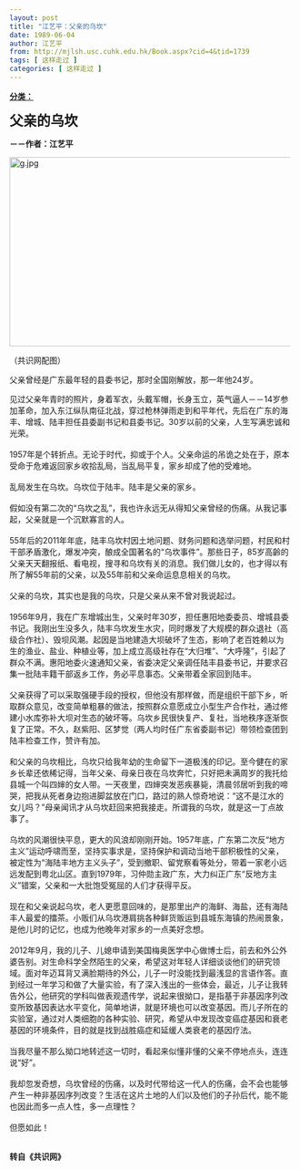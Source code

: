 ```yaml
---
layout: post
title: "江艺平：父亲的乌坎"
date: 1989-06-04
author: 江艺平
from: http://mjlsh.usc.cuhk.edu.hk/Book.aspx?cid=4&tid=1739
tags: [ 这样走过 ]
categories: [ 这样走过 ]
---
```


<div style="margin: 15px 10px 10px 0px;">
 <div>
  <span id="ctl00_ContentPlaceHolder1_chapter1_SubjectLabel" style="font-weight:bold;text-decoration:underline;">
   分类：
  </span>
 </div>
 <p>
  <strong>
   <font size="5">
    父亲的乌坎
   </font>
  </strong>
 </p>
 <p>
  <strong>
   －－作者：江艺平
  </strong>
 </p>
 <p>
  <img align="top" alt="g.jpg" border="0" height="332" src="http://mjlsh.usc.cuhk.edu.hk/medias/contents/1739/g.jpg" width="500"/>
 </p>
 <p>
  （共识网配图）
 </p>
 <p>
  父亲曾经是广东最年轻的县委书记，那时全国刚解放，那一年他24岁。
 </p>
 <p>
  见过父亲年青时的照片，身着军衣，头戴军帽，长身玉立，英气逼人－－14岁参加革命，加入东江纵队南征北战，穿过枪林弹雨走到和平年代，先后在广东的海丰、增城、陆丰担任县委副书记和县委书记。30岁以前的父亲，人生写满忠诚和光荣。
  <br/>
  <br/>
  1957年是个转折点。无论于时代，抑或于个人。父亲命运的吊诡之处在于，原本受命于危难返回家乡收拾乱局，当乱局平复，家乡却成了他的受难地。
  <br/>
  <br/>
  乱局发生在乌坎。乌坎位于陆丰。陆丰是父亲的家乡。
  <br/>
  <br/>
  假如没有第二次的“乌坎之乱”，我也许永远无从得知父亲曾经的伤痛。从我记事起，父亲就是一个沉默寡言的人。
  <br/>
  <br/>
  55年后的2011年年底，陆丰乌坎村因土地问题、财务问题和选举问题，村民和村干部矛盾激化，爆发冲突，酿成全国著名的“乌坎事件”。那些日子，85岁高齡的父亲天天翻报纸、看电视，搜寻和乌坎有关的消息。我们做儿女的，也才得以有所了解55年前的父亲，以及55年前和父亲命运息息相关的乌坎。
  <br/>
  <br/>
  父亲的乌坎，其实也是我的乌坎，只是父亲从来不曾对我说起过。
  <br/>
  <br/>
  1956年9月，我在广东增城出生，父亲时年30岁，担任惠阳地委委员、增城县委书记。我刚出生没多久，陆丰乌坎发生水灾，同时爆发了大规模的群众退社（高级合作社）、毁坝风潮。起因是当地建造大坝破坏了生态，影响了老百姓赖以为生的渔业、盐业、种植业等，加上成立高级社存在“大归堆”、“大呼隆”，引起了群众不满。惠阳地委火速通知父亲，省委决定父亲调任陆丰县委书记，并要求召集一批陆丰籍干部返乡工作，务必平息事态。父亲带着全家回到陆丰。
  <br/>
  <br/>
  父亲获得了可以采取强硬手段的授权，但他没有那样做，而是组织干部下乡，听取群众意见，改变简单粗暴的做法，按照群众意愿成立小型生产合作社，通过修建小水库弥补大坝对生态的破坏等。乌坎乡民很快复产、复社，当地秩序逐渐恢复了正常。不久，赵紫阳、区梦觉（两人均时任广东省委副书记）带领检查团到陆丰检查工作，赞许有加。
  <br/>
  <br/>
  和父亲的乌坎相比，乌坎只给我年幼的生命留下一道极浅的印记。至今健在的家乡长辈还依稀记得，当年父亲、母亲日夜在乌坎奔忙，只好把未满周岁的我托给县城一个叫四婶的女人带。一天夜里，四婶突发恶疾暴毙，清晨邻居听到我的啼哭，把我从死者身边抱进脚盆放在门口，路过的熟人惊奇地说：“这不是江水的女儿吗？”母亲闻讯才从乌坎赶回来把我接走。所谓我的乌坎，就是这一丁点故事了。
  <br/>
  <br/>
  乌坎的风潮很快平息，更大的风浪却刚刚开始。1957年底，广东第二次反“地方主义”运动呼啸而至，坚持实事求是，坚持保护和调动当地干部积极性的父亲，被定性为“海陆丰地方主义头子”，受到撤职、留党察看等处分，带着一家老小远远发配到粤北山区。直到1979年，习仲勋主政广东，大力纠正广东“反地方主义”错案，父亲和一大批饱受冤屈的人们才获得平反。
  <br/>
  <br/>
  现在和父亲说起乌坎，老人更愿意回味的，是那里出产的海鲜、海盐，还有海陆丰人最爱的擂茶。小贩们从乌坎港肩挑各种鲜货贩运到县城东海镇的热闹景象，是他儿时的记忆，也成为他晚年对家乡的一点美好念想。
  <br/>
  <br/>
  2012年9月，我的儿子、儿媳申请到美国梅奥医学中心做博士后，前去和外公外婆告别。对生命科学全然陌生的父亲，希望这对年轻人详细谈谈他们的研究领域。面对年迈耳背又满脸期待的外公，儿子一时没能找到最浅显的言语作答。直到经过一年学习和做了大量实验，有了深入浅出的一些体会，最近，儿子让我转告外公，他研究的学科叫做表观遗传学，说起来很拗口，是指基于非基因序列改变所致基因表达水平变化，简单地讲，就是环境也可以改变基因。而儿子所在的实验室，通过对人类细胞的各种实验、研究，希望从中发现改变癌症基因和衰老基因的环境条件，目的就是找到战胜癌症和延缓人类衰老的基因疗法。
  <br/>
  <br/>
  当我尽量不那么拗口地转述这一切时，看起来似懂非懂的父亲不停地点头，连连说“好”。
  <br/>
  <br/>
  我却忽发奇想，乌坎曾经的伤痛，以及时代带给这一代人的伤痛，会不会也能够产生一种非基因序列改变？生活在这片土地的人们以及他们的子孙后代，能不能也因此而多一点人性，多一点理性？
  <br/>
  <br/>
  但愿如此！
 </p>
 <p>
  <br/>
  <strong>
   转自《共识网》
  </strong>
 </p>
</div>

